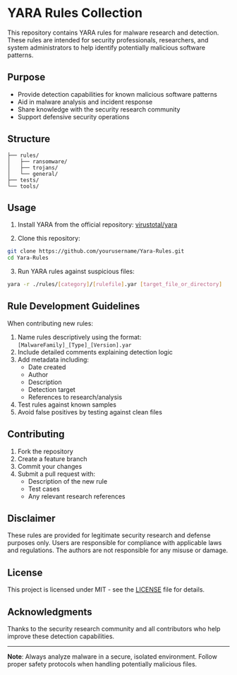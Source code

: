 # YARA Rules Collection

This repository contains YARA rules for malware research and detection. These rules are intended for security professionals, researchers, and system administrators to help identify potentially malicious software patterns.

## Purpose

- Provide detection capabilities for known malicious software patterns
- Aid in malware analysis and incident response
- Share knowledge with the security research community
- Support defensive security operations

## Structure

```
├── rules/
│   ├── ransomware/
│   ├── trojans/
│   └── general/
├── tests/
└── tools/
```

## Usage

1. Install YARA from the official repository: [virustotal/yara](https://github.com/virustotal/yara)

2. Clone this repository:
```bash
git clone https://github.com/yourusername/Yara-Rules.git
cd Yara-Rules
```

3. Run YARA rules against suspicious files:
```bash
yara -r ./rules/[category]/[rulefile].yar [target_file_or_directory]
```

## Rule Development Guidelines

When contributing new rules:

1. Name rules descriptively using the format: `[MalwareFamily]_[Type]_[Version].yar`
2. Include detailed comments explaining detection logic
3. Add metadata including:
   - Date created
   - Author
   - Description
   - Detection target
   - References to research/analysis
4. Test rules against known samples
5. Avoid false positives by testing against clean files

## Contributing

1. Fork the repository
2. Create a feature branch
3. Commit your changes
4. Submit a pull request with:
   - Description of the new rule
   - Test cases
   - Any relevant research references

## Disclaimer

These rules are provided for legitimate security research and defense purposes only. Users are responsible for compliance with applicable laws and regulations. The authors are not responsible for any misuse or damage.

## License

This project is licensed under MIT - see the [LICENSE](LICENSE) file for details.

## Acknowledgments

Thanks to the security research community and all contributors who help improve these detection capabilities.

---
**Note**: Always analyze malware in a secure, isolated environment. Follow proper safety protocols when handling potentially malicious files.
